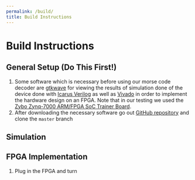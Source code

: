 ```yaml
---
permalink: /build/
title: Build Instructions
---
```


# Build Instructions

## General Setup (Do This First!)

1. Some software which is necessary before using our morse code decoder are [gtkwave](http://gtkwave.sourceforge.net/) for viewing the results of simulation done of the device done with [Icarus Verilog](http://iverilog.icarus.com/) as well as [Vivado](https://www.xilinx.com/products/design-tools/vivado.html) in order to implement the hardware design on an FPGA. Note that in our testing we used the [Zybo
Zynq-7000 ARM/FPGA SoC Trainer Board](https://reference.digilentinc.com/reference/programmable-logic/zybo/start).
2. After downloading the necessary software go out [GitHub repository](https://github.com/MarkG98/MorseCodeTranslator.git) and clone the `master` branch

## Simulation

## FPGA Implementation
1. Plug in the FPGA and turn
